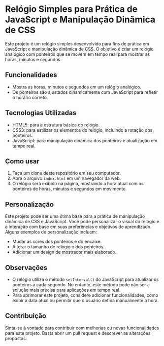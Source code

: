# Relógio Simples para Prática de JavaScript e Manipulação Dinâmica de CSS

Este projeto é um relógio simples desenvolvido para fins de prática em JavaScript e manipulação dinâmica de CSS. O objetivo é criar um relógio analógico com ponteiros que se movem em tempo real para mostrar as horas, minutos e segundos.

## Funcionalidades

- Mostra as horas, minutos e segundos em um relógio analógico.
- Os ponteiros são ajustados dinamicamente com JavaScript para refletir o horário correto.

## Tecnologias Utilizadas

- HTML5: para a estrutura básica do relógio.
- CSS3: para estilizar os elementos do relógio, incluindo a rotação dos ponteiros.
- JavaScript: para manipulação dinâmica dos ponteiros e atualização em tempo real.

## Como usar

1. Faça um clone deste repositório em seu computador.
2. Abra o arquivo `index.html` em um navegador da web.
3. O relógio será exibido na página, mostrando a hora atual com os ponteiros de horas, minutos e segundos em movimento.

## Personalização

Este projeto pode ser uma ótima base para a prática de manipulação dinâmica de CSS e JavaScript. Você pode personalizar o visual do relógio e a interação com base em suas preferências e objetivos de aprendizado. Alguns exemplos de personalização incluem:

- Mudar as cores dos ponteiros e do encaixe.
- Alterar o tamanho do relógio e dos ponteiros.
- Adicionar um design de mostrador mais elaborado.

## Observações

- O relógio utiliza o método `setInterval()` do JavaScript para atualizar os ponteiros a cada segundo. No entanto, este método pode não ser a solução mais precisa para aplicações em tempo real.
- Para aprimorar este projeto, considere adicionar funcionalidades, como exibir a data atual ou permitir que o usuário defina manualmente a hora.

## Contribuição

Sinta-se à vontade para contribuir com melhorias ou novas funcionalidades para este projeto. Basta abrir um pull request e descrever as alterações propostas.
